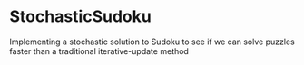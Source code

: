 # StochasticSudoku
Implementing a stochastic solution to Sudoku to see if we can solve puzzles faster than a traditional iterative-update method
